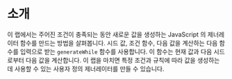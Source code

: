 # 소개

이 랩에서는 주어진 조건이 충족되는 동안 새로운 값을 생성하는 JavaScript 의 제너레이터 함수를 만드는 방법을 살펴봅니다. 시드 값, 조건 함수, 다음 값을 계산하는 다음 함수를 입력으로 받는 `generateWhile` 함수를 사용합니다. 이 함수는 현재 값과 다음 시드로부터 다음 값을 계산합니다. 이 랩을 마치면 특정 조건과 규칙에 따라 값을 생성하는 데 사용할 수 있는 사용자 정의 제너레이터를 만들 수 있습니다.
